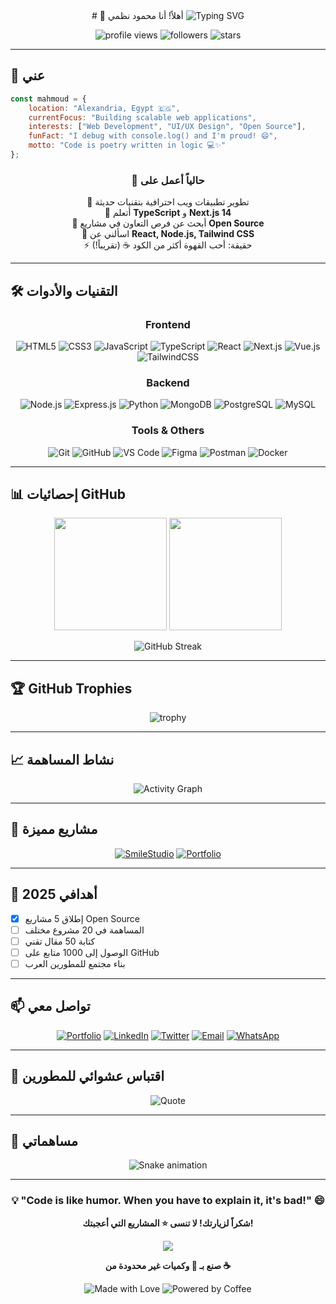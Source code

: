 <div align="center">
# 👋 أهلاً! أنا محمود نظمي
<img src="https://readme-typing-svg.herokuapp.com?font=Fira+Code&weight=600&size=28&duration=4000&pause=1000&color=00D9FF&center=true&vCenter=true&random=false&width=600&lines=Senior+Full+Stack+Developer+%F0%9F%9A%80;UI%2FUX+Enthusiast+%F0%9F%8E%A8;Open+Source+Contributor+%F0%9F%92%BB;Building+Amazing+Experiences+%E2%9C%A8" alt="Typing SVG" />

<p align="center">
  <img src="https://komarev.com/ghpvc/?username=MahmoudNazmy&label=Profile%20Views&color=0e75b6&style=flat" alt="profile views" />
  <img src="https://img.shields.io/github/followers/MahmoudNazmy?label=Followers&style=social" alt="followers" />
  <img src="https://img.shields.io/github/stars/MahmoudNazmy?label=Stars&style=social" alt="stars" />
</p>

</div>

---

## 🚀 عني
```javascript
const mahmoud = {
    location: "Alexandria, Egypt 🇪🇬",
    currentFocus: "Building scalable web applications",
    interests: ["Web Development", "UI/UX Design", "Open Source"],
    funFact: "I debug with console.log() and I'm proud! 😄",
    motto: "Code is poetry written in logic 💻✨"
};
```

<div align="center">

### 💼 حالياً أعمل على
🔭 تطوير تطبيقات ويب احترافية بتقنيات حديثة  
🌱 أتعلم **TypeScript** و **Next.js 14**  
👯 أبحث عن فرص التعاون في مشاريع **Open Source**  
💬 اسألني عن **React, Node.js, Tailwind CSS**  
⚡ حقيقة: أحب القهوة أكثر من الكود ☕ (تقريباً!)

</div>

---

## 🛠️ التقنيات والأدوات

<div align="center">

### Frontend
![HTML5](https://img.shields.io/badge/HTML5-E34F26?style=for-the-badge&logo=html5&logoColor=white)
![CSS3](https://img.shields.io/badge/CSS3-1572B6?style=for-the-badge&logo=css3&logoColor=white)
![JavaScript](https://img.shields.io/badge/JavaScript-F7DF1E?style=for-the-badge&logo=javascript&logoColor=black)
![TypeScript](https://img.shields.io/badge/TypeScript-007ACC?style=for-the-badge&logo=typescript&logoColor=white)
![React](https://img.shields.io/badge/React-20232A?style=for-the-badge&logo=react&logoColor=61DAFB)
![Next.js](https://img.shields.io/badge/Next.js-000000?style=for-the-badge&logo=nextdotjs&logoColor=white)
![Vue.js](https://img.shields.io/badge/Vue.js-35495E?style=for-the-badge&logo=vuedotjs&logoColor=4FC08D)
![TailwindCSS](https://img.shields.io/badge/Tailwind_CSS-38B2AC?style=for-the-badge&logo=tailwind-css&logoColor=white)

### Backend
![Node.js](https://img.shields.io/badge/Node.js-43853D?style=for-the-badge&logo=node.js&logoColor=white)
![Express.js](https://img.shields.io/badge/Express.js-404D59?style=for-the-badge&logo=express&logoColor=white)
![Python](https://img.shields.io/badge/Python-3776AB?style=for-the-badge&logo=python&logoColor=white)
![MongoDB](https://img.shields.io/badge/MongoDB-4EA94B?style=for-the-badge&logo=mongodb&logoColor=white)
![PostgreSQL](https://img.shields.io/badge/PostgreSQL-316192?style=for-the-badge&logo=postgresql&logoColor=white)
![MySQL](https://img.shields.io/badge/MySQL-005C84?style=for-the-badge&logo=mysql&logoColor=white)

### Tools & Others
![Git](https://img.shields.io/badge/GIT-E44C30?style=for-the-badge&logo=git&logoColor=white)
![GitHub](https://img.shields.io/badge/GitHub-100000?style=for-the-badge&logo=github&logoColor=white)
![VS Code](https://img.shields.io/badge/VS_Code-0078D4?style=for-the-badge&logo=visual%20studio%20code&logoColor=white)
![Figma](https://img.shields.io/badge/Figma-F24E1E?style=for-the-badge&logo=figma&logoColor=white)
![Postman](https://img.shields.io/badge/Postman-FF6C37?style=for-the-badge&logo=Postman&logoColor=white)
![Docker](https://img.shields.io/badge/Docker-2CA5E0?style=for-the-badge&logo=docker&logoColor=white)

</div>

---

## 📊 إحصائيات GitHub

<div align="center">
  
<img height="180em" src="https://github-readme-stats.vercel.app/api?username=MahmoudNazmy&show_icons=true&theme=tokyonight&include_all_commits=true&count_private=true"/>
<img height="180em" src="https://github-readme-stats.vercel.app/api/top-langs/?username=MahmoudNazmy&layout=compact&langs_count=8&theme=tokyonight"/>

</div>

<div align="center">
  
![GitHub Streak](https://github-readme-streak-stats.herokuapp.com/?user=MahmoudNazmy&theme=tokyonight)

</div>

---

## 🏆 GitHub Trophies

<div align="center">
  
![trophy](https://github-profile-trophy.vercel.app/?username=MahmoudNazmy&theme=tokyonight&no-frame=true&no-bg=false&margin-w=4&row=1)

</div>

---

## 📈 نشاط المساهمة

<div align="center">

![Activity Graph](https://github-readme-activity-graph.vercel.app/graph?username=MahmoudNazmy&theme=tokyo-night&hide_border=true&area=true)

</div>

---

## 💼 مشاريع مميزة

<div align="center">

[![SmileStudio](https://github-readme-stats.vercel.app/api/pin/?username=MahmoudNazmy&repo=smilestudio&theme=tokyonight)](https://github.com/MahmoudNazmy/smilestudio)
[![Portfolio](https://github-readme-stats.vercel.app/api/pin/?username=MahmoudNazmy&repo=Portfolio&theme=tokyonight)](https://github.com/MahmoudNazmy/Portfolio)

</div>

---

## 🎯 أهدافي 2025

- [x] إطلاق 5 مشاريع Open Source
- [ ] المساهمة في 20 مشروع مختلف
- [ ] كتابة 50 مقال تقني
- [ ] الوصول إلى 1000 متابع على GitHub
- [ ] بناء مجتمع للمطورين العرب

---

## 📫 تواصل معي

<div align="center">

[![Portfolio](https://img.shields.io/badge/Portfolio-FF5722?style=for-the-badge&logo=google-chrome&logoColor=white)](https://mahmoudnazmy.github.io/Portfolio/)
[![LinkedIn](https://img.shields.io/badge/LinkedIn-0077B5?style=for-the-badge&logo=linkedin&logoColor=white)](https://www.linkedin.com/in/mahmoudnazmy/)
[![Twitter](https://img.shields.io/badge/Twitter-1DA1F2?style=for-the-badge&logo=twitter&logoColor=white)](https://twitter.com/mahmoudnazmy)
[![Email](https://img.shields.io/badge/Email-D14836?style=for-the-badge&logo=gmail&logoColor=white)](mailto:contact@mahmoudnazmy.dev)
[![WhatsApp](https://img.shields.io/badge/WhatsApp-25D366?style=for-the-badge&logo=whatsapp&logoColor=white)](https://wa.me/YOUR_NUMBER)

</div>

---

## 💭 اقتباس عشوائي للمطورين

<div align="center">

![Quote](https://quotes-github-readme.vercel.app/api?type=horizontal&theme=tokyonight)

</div>

---

## 🐍 مساهماتي

<div align="center">

![Snake animation](https://raw.githubusercontent.com/MahmoudNazmy/MahmoudNazmy/output/github-contribution-grid-snake-dark.svg)

</div>

---

<div align="center">

### 💡 "Code is like humor. When you have to explain it, it's bad!" 😄

**شكراً لزيارتك! لا تنسى ⭐ المشاريع التي أعجبتك!**

<img src="https://raw.githubusercontent.com/andreasbm/readme/master/assets/lines/colored.png">

**صنع بـ 💙 وكميات غير محدودة من ☕**

![Made with Love](https://forthebadge.com/images/badges/built-with-love.svg)
![Powered by Coffee](https://forthebadge.com/images/badges/powered-by-coffee.svg)

</div>

